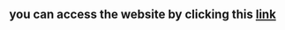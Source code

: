 <h2>
you can access the website by clicking this 
<a href="https://orinpal.github.io/check-one/">link</a>
</h2>

